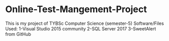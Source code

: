 # Online-Test-Mangement-Project
This is my project of TYBSc Computer Science (semester-5)
Software/Files Used:
1-Visual Studio 2015 community
2-SQL Server 2017
3-SweetAlert from GitHub

